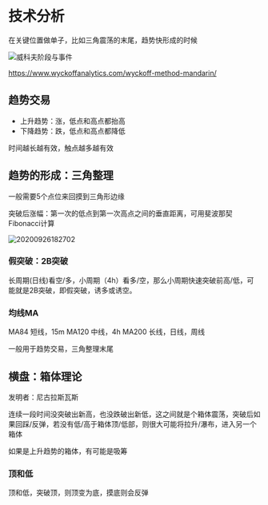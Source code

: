 # 技术分析

在关键位置做单子，比如三角震荡的末尾，趋势快形成的时候

![威科夫阶段与事件](https://www.wyckoffanalytics.com/wp-content/uploads/_pda/2019/09/ChineseDistributionSchematic1.png)

<https://www.wyckoffanalytics.com/wyckoff-method-mandarin/>

## 趋势交易

- 上升趋势：涨，低点和高点都抬高
- 下降趋势：跌，低点和高点都降低

时间越长越有效，触点越多越有效

## 趋势的形成：三角整理

一般需要5个点位来回摸到三角形边缘

突破后涨幅：第一次的低点到第一次高点之间的垂直距离，可用斐波那契Fibonacci计算

![20200926182702](http://image.zuoright.com/20200926182702.png)

### 假突破：2B突破

长周期(日线)看空/多，小周期（4h）看多/空，那么小周期快速突破前高/低，可能就是2B突破，即假突破，诱多或诱空。

### 均线MA

MA84 短线，15m
MA120 中线，4h
MA200 长线，日线，周线

一般用于趋势交易，三角整理末尾

## 横盘：箱体理论

发明者：尼古拉斯瓦斯

连续一段时间没突破出新高，也没跌破出新低，这之间就是个箱体震荡，突破后如果回踩/反弹，若没有低/高于箱体顶/低部，则很大可能将拉升/瀑布，进入另一个箱体

如果是上升趋势的箱体，有可能是吸筹

### 顶和低

顶和低，突破顶，则顶变为底，摸底则会反弹
